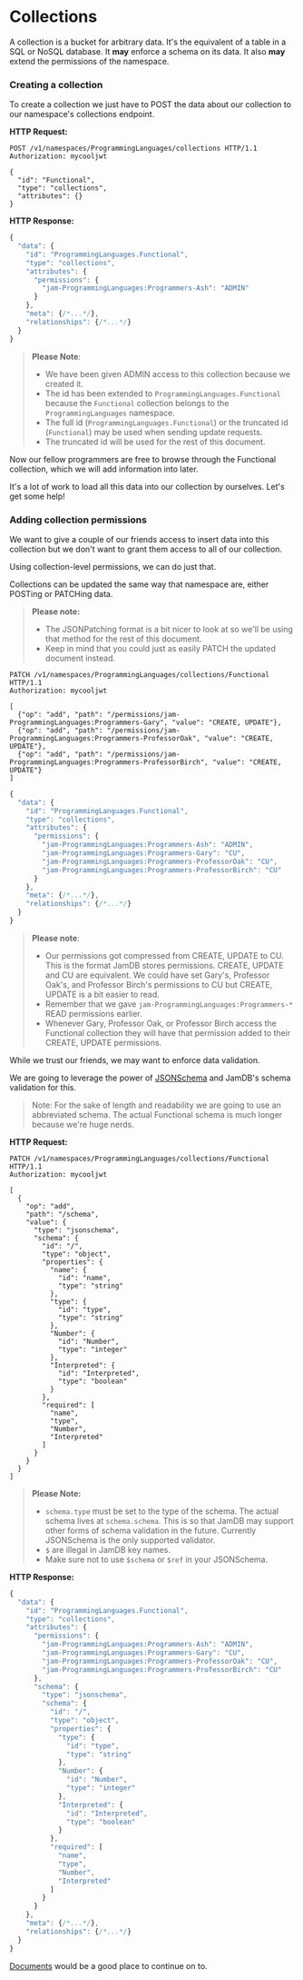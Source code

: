 # Collections
A collection is a bucket for arbitrary data. It's the equivalent of a table in a SQL or NoSQL database. It __may__ enforce a schema on its data. It also __may__ extend the permissions of the namespace.

### Creating a collection
To create a collection we just have to POST the data about our collection to our namespace's collections endpoint.

__HTTP Request:__

```http
POST /v1/namespaces/ProgrammingLanguages/collections HTTP/1.1
Authorization: mycooljwt

{
  "id": "Functional",
  "type": "collections",
  "attributes": {}
}
```

__HTTP Response:__

```javascript
{
  "data": {
    "id": "ProgrammingLanguages.Functional",
    "type": "collections",
    "attributes": {
      "permissions": {
        "jam-ProgrammingLanguages:Programmers-Ash": "ADMIN"
      }
    },
    "meta": {/*...*/},
    "relationships": {/*...*/}
  }
}
```

> __Please Note__:
>
> - We have been given ADMIN access to this collection because we created it.
> - The id has been extended to `ProgrammingLanguages.Functional` because the `Functional` collection belongs to the `ProgrammingLanguages` namespace.
> - The full id (`ProgrammingLanguages.Functional`) or the truncated id (`Functional`) may be used when sending update requests.
> - The truncated id will be used for the rest of this document.

Now our fellow programmers are free to browse through the Functional collection, which we will add information into later.

It's a lot of work to load all this data into our collection by ourselves. Let's get some help!

### Adding collection permissions
We want to give a couple of our friends access to insert data into this collection but we don't want to grant them access to all of our collection.

Using collection-level permissions, we can do just that.

Collections can be updated the same way that namespace are, either POSTing or PATCHing data.
> __Please note:__
>
> - The JSONPatching format is a bit nicer to look at so we'll be using that method for the rest of this document.<br>
> - Keep in mind that you could just as easily PATCH the updated document instead.

```http
PATCH /v1/namespaces/ProgrammingLanguages/collections/Functional HTTP/1.1
Authorization: mycooljwt

[
  {"op": "add", "path": "/permissions/jam-ProgrammingLanguages:Programmers-Gary", "value": "CREATE, UPDATE"},
  {"op": "add", "path": "/permissions/jam-ProgrammingLanguages:Programmers-ProfessorOak", "value": "CREATE, UPDATE"},
  {"op": "add", "path": "/permissions/jam-ProgrammingLanguages:Programmers-ProfessorBirch", "value": "CREATE, UPDATE"}
]
```

```javascript
{
  "data": {
    "id": "ProgrammingLanguages.Functional",
    "type": "collections",
    "attributes": {
      "permissions": {
        "jam-ProgrammingLanguages:Programmers-Ash": "ADMIN",
        "jam-ProgrammingLanguages:Programmers-Gary": "CU",
        "jam-ProgrammingLanguages:Programmers-ProfessorOak": "CU",
        "jam-ProgrammingLanguages:Programmers-ProfessorBirch": "CU"
      }
    },
    "meta": {/*...*/},
    "relationships": {/*...*/}
  }
}
```

> __Please note__:
>
> - Our permissions got compressed from CREATE, UPDATE to CU. This is the format JamDB stores permissions. CREATE, UPDATE and CU are equivalent. We
could have set Gary's, Professor Oak's, and Professor Birch's permissions to CU but CREATE, UPDATE is a bit easier to read.
> - Remember that we gave `jam-ProgrammingLanguages:Programmers-*` READ permissions earlier.
> - Whenever Gary, Professor Oak, or Professor Birch access the Functional collection they will have that permission added to their CREATE, UPDATE permissions.

While we trust our friends, we may want to enforce data validation.

We are going to leverage the power of [JSONSchema](http://json-schema.org) and JamDB's schema validation for this.

> Note: For the sake of length and readability we are going to use an abbreviated schema. The actual Functional schema is much longer because we're huge nerds.

__HTTP Request:__

```http
PATCH /v1/namespaces/ProgrammingLanguages/collections/Functional HTTP/1.1
Authorization: mycooljwt

[
  {
    "op": "add",
    "path": "/schema",
    "value": {
      "type": "jsonschema",
      "schema": {
        "id": "/",
        "type": "object",
        "properties": {
          "name": {
            "id": "name",
            "type": "string"
          },
          "type": {
            "id": "type",
            "type": "string"
          },
          "Number": {
            "id": "Number",
            "type": "integer"
          },
          "Interpreted": {
            "id": "Interpreted",
            "type": "boolean"
          }
        },
        "required": [
          "name",
          "type",
          "Number",
          "Interpreted"
        ]
      }
    }
  }
]
```

> __Please Note:__
>
> - `schema.type` must be set to the type of the schema. The actual schema lives at `schema.schema`. This is so that JamDB may support other forms of schema validation in the future. Currently JSONSchema is the only supported
validator.
> - `$` are illegal in JamDB key names.
> - Make sure not to use `$schema` or `$ref` in your JSONSchema.

__HTTP Response:__

```javascript
{
  "data": {
    "id": "ProgrammingLanguages.Functional",
    "type": "collections",
    "attributes": {
      "permissions": {
        "jam-ProgrammingLanguages:Programmers-Ash": "ADMIN",
        "jam-ProgrammingLanguages:Programmers-Gary": "CU",
        "jam-ProgrammingLanguages:Programmers-ProfessorOak": "CU",
        "jam-ProgrammingLanguages:Programmers-ProfessorBirch": "CU"
      },
      "schema": {
        "type": "jsonschema",
        "schema": {
          "id": "/",
          "type": "object",
          "properties": {
            "type": {
              "id": "type",
              "type": "string"
            },
            "Number": {
              "id": "Number",
              "type": "integer"
            },
            "Interpreted": {
              "id": "Interpreted",
              "type": "boolean"
            }
          },
          "required": [
            "name",
            "type",
            "Number",
            "Interpreted"
          ]
        }
      }
    },
    "meta": {/*...*/},
    "relationships": {/*...*/}
  }
}
```

[Documents](documents.html) would be a good place to continue on to.
